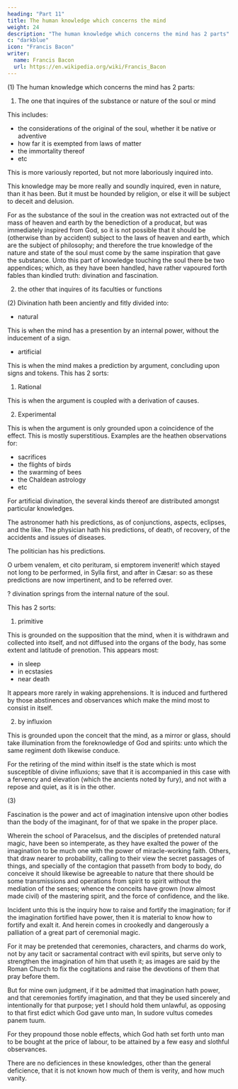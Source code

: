 ```yaml
---
heading: "Part 11"
title: The human knowledge which concerns the mind
weight: 24
description: "The human knowledge which concerns the mind has 2 parts"
c: "darkblue"
icon: "Francis Bacon"
writer:
  name: Francis Bacon
  url: https://en.wikipedia.org/wiki/Francis_Bacon
---
```




(1) The human knowledge which concerns the mind has 2 parts:

1. The one that inquires of the substance or nature of the soul or mind

This includes:
- the considerations of the original of the soul, whether it be native or adventive
- how far it is exempted from laws of matter
- the immortality thereof
- etc

This is more variously reported, but not more laboriously inquired into. <!--   than ; so as the travail therein taken seemeth to have been rather in a maze than in a way.   -->

This knowledge may be more really and soundly inquired, even in nature, than it has been. But it must be hounded by religion, or else it will be subject to deceit and delusion. 

For as the substance of the soul in the creation was not extracted out of the mass of heaven and earth by the benediction of a producat, but was immediately inspired from God, so it is not possible that it should be (otherwise than by accident) subject to the laws of heaven and earth, which are the subject of philosophy; and therefore the true knowledge of the nature and state of the soul must come by the same inspiration that gave the substance. Unto this part of knowledge touching the soul there be two appendices; which, as they have been handled, have rather vapoured forth fables than kindled truth: divination and fascination.

2. the other that inquires of its faculties or functions   


(2) Divination hath been anciently and fitly divided into:

- natural

This is when the mind has a presention by an internal power, without the inducement of a sign. 

- artificial

This is when the mind makes a prediction by argument, concluding upon signs and tokens. This has 2 sorts:

1. Rational 

This is when the argument is coupled with a derivation of causes.

2. Experimental 

This is when the argument is only grounded upon a coincidence of the effect. This is mostly superstitious. Examples are the heathen observations for:
- sacrifices
- the flights of birds
- the swarming of bees
- the Chaldean astrology
- etc 

For artificial divination, the several kinds thereof are distributed amongst particular knowledges.  

The astronomer hath his predictions, as of conjunctions, aspects, eclipses, and the like.  The physician hath his predictions, of death, of recovery, of the accidents and issues of diseases.

The politician has his predictions. 

O urbem venalem, et cito perituram, si emptorem invenerit! which stayed not long to be performed, in Sylla first, and after in Cæsar: so as these predictions are now impertinent, and to be referred over.  

? divination springs from the internal nature of the soul.

This has 2 sorts:

1. primitive

This is grounded on the supposition that the mind, when it is withdrawn and collected into itself, and not diffused into the organs of the body, has some extent and latitude of prenotion. This appears most:
- in sleep
- in ecstasies
- near death

It appears more rarely in waking apprehensions. It is induced and furthered by those abstinences and observances which make the mind most to consist in itself.  


2. by influxion

This is grounded upon the conceit that the mind, as a mirror or glass, should take illumination from the foreknowledge of God and spirits: unto which the same regiment doth likewise conduce.

For the retiring of the mind within itself is the state which is most susceptible of divine influxions; save that it is accompanied in this case with a fervency and elevation (which the ancients noted by fury), and not with a repose and quiet, as it is in the other.

(3) 

Fascination is the power and act of imagination intensive upon other bodies than the body of the imaginant, for of that we spake in the proper place.

Wherein the school of Paracelsus, and the disciples of pretended natural magic, have been so intemperate, as they have exalted the power of the imagination to be much one with the power of miracle-working faith.  Others, that draw nearer to probability, calling to their view the secret passages of things, and specially of the contagion that passeth from body to body, do conceive it should likewise be agreeable to nature that there should be some transmissions and operations from spirit to spirit without the mediation of the senses; whence the conceits have grown (now almost made civil) of the mastering spirit, and the force of confidence, and the like.  

Incident unto this is the inquiry how to raise and fortify the imagination; for if the imagination fortified have power, then it is material to know how to fortify and exalt it.  And herein comes in crookedly and dangerously a palliation of a great part of ceremonial magic.  

For it may be pretended that ceremonies, characters, and charms do work, not by any tacit or sacramental contract with evil spirits, but serve only to strengthen the imagination of him that useth it; as images are said by the Roman Church to fix the cogitations and raise the devotions of them that pray before them. 

But for mine own judgment, if it be admitted that imagination hath power, and that ceremonies fortify imagination, and that they be used sincerely and intentionally for that purpose; yet I should hold them unlawful, as opposing to that first edict which God gave unto man, In sudore vultus comedes panem tuum.  

For they propound those noble effects, which God hath set forth unto man to be bought at the price of labour, to be attained by a few easy and slothful observances.  

There are no deficiences in these knowledges, other than the general deficience, that it is not known how much of them is verity, and how much vanity.

